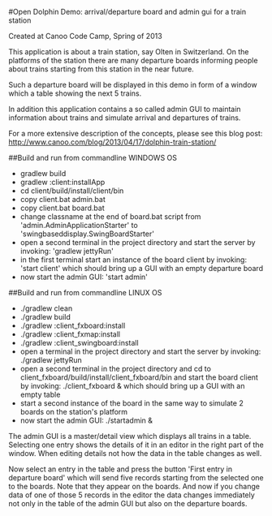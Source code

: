 #Open Dolphin Demo: arrival/departure board and admin gui for a train station

Created at Canoo Code Camp, Spring of 2013

This application is about a train station, say Olten in Switzerland.
On the platforms of the station there are many departure boards informing people about
trains starting from this station in the near future.

Such a departure board will be displayed in this demo in form of a window which a table showing the next
5 trains.

In addition this application contains a so called admin GUI to maintain information about trains and
simulate arrival and departures of trains.

For a more extensive description of the concepts, please see this blog post:
http://www.canoo.com/blog/2013/04/17/dolphin-train-station/

##Build and run from commandline  WINDOWS OS
* gradlew build
* gradlew :client:installApp
* cd client/build/install/client/bin
* copy client.bat admin.bat
* copy client.bat board.bat
* change classname at the end of board.bat script from 'admin.AdminApplicationStarter' to '﻿swingbaseddisplay.SwingBoardStarter'
* open a second terminal in the project directory and start the server by invoking: 'gradlew jettyRun'
* in the first terminal start an instance of the board client by invoking: 'start client'
  which should bring up a GUI with an empty departure board
* now start the admin GUI: 'start admin'


##Build and run from commandline  LINUX OS
* ./gradlew clean
* ./gradlew build
* ./gradlew :client_fxboard:install
* ./gradlew :client_fxmap:install
* ./gradlew :client_swingboard:install
* open a terminal in the project directory and start the server by invoking: ./gradlew jettyRun
* open a second terminal in the project directory and cd to client_fxboard/build/install/client_fxboard/bin
  and start the board client by invoking: ./client_fxboard &
  which should bring up a GUI with an empty table
* start a second instance of the board in the same way to simulate 2 boards on the station's platform
* now start the admin GUI: ./startadmin &

The admin GUI is a master/detail view which displays all trains in a table. Selecting one entry shows the details
of it in an editor in the right part of the window. When editing details not how the data in the table changes as well.

Now select an entry in the table and press the button 'First entry in departure board' which will send five records
starting from the selected one to the boards. Note that they appear on the boards. And now if you change data
of one of those 5 records in the editor the data changes immediately not only in the table of the admin GUI but
also on the departure boards.
